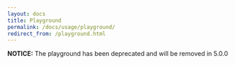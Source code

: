 ```yaml
---
layout: docs
title: Playground
permalink: /docs/usage/playground/
redirect_from: /playground.html
---
```


**NOTICE:** The playground has been deprecated and will be removed in 5.0.0
